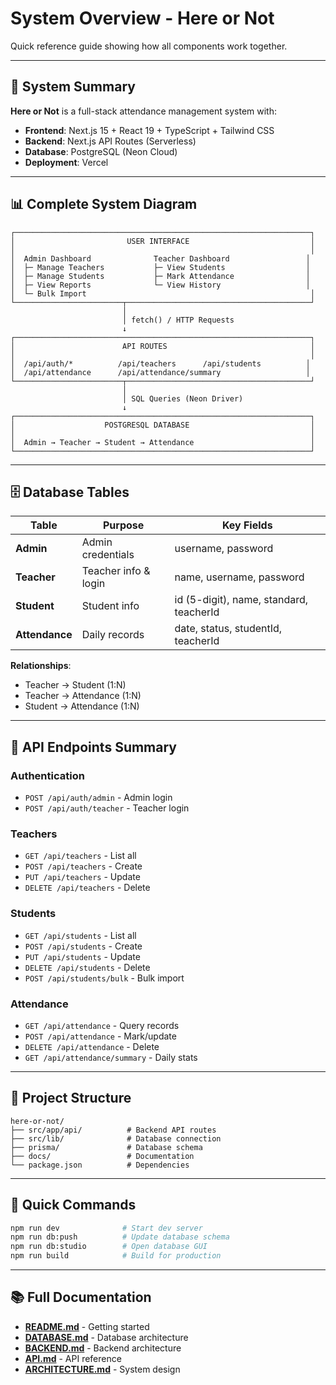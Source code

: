 # System Overview - Here or Not

Quick reference guide showing how all components work together.

---

## 🎯 System Summary

**Here or Not** is a full-stack attendance management system with:
- **Frontend**: Next.js 15 + React 19 + TypeScript + Tailwind CSS
- **Backend**: Next.js API Routes (Serverless)
- **Database**: PostgreSQL (Neon Cloud)
- **Deployment**: Vercel

---

## 📊 Complete System Diagram

```
┌──────────────────────────────────────────────────────────────────┐
│                         USER INTERFACE                           │
│                                                                  │
│  Admin Dashboard              Teacher Dashboard                 │
│  ├─ Manage Teachers           ├─ View Students                  │
│  ├─ Manage Students           ├─ Mark Attendance                │
│  ├─ View Reports              └─ View History                   │
│  └─ Bulk Import                                                  │
└────────────────────────┬─────────────────────────────────────────┘
                         │
                         │ fetch() / HTTP Requests
                         ↓
┌──────────────────────────────────────────────────────────────────┐
│                        API ROUTES                                │
│                                                                  │
│  /api/auth/*          /api/teachers      /api/students          │
│  /api/attendance      /api/attendance/summary                   │
└────────────────────────┬─────────────────────────────────────────┘
                         │
                         │ SQL Queries (Neon Driver)
                         ↓
┌──────────────────────────────────────────────────────────────────┐
│                    POSTGRESQL DATABASE                           │
│                                                                  │
│  Admin → Teacher → Student → Attendance                          │
└──────────────────────────────────────────────────────────────────┘
```

---

## 🗄️ Database Tables

| Table | Purpose | Key Fields |
|-------|---------|------------|
| **Admin** | Admin credentials | username, password |
| **Teacher** | Teacher info & login | name, username, password |
| **Student** | Student info | id (5-digit), name, standard, teacherId |
| **Attendance** | Daily records | date, status, studentId, teacherId |

**Relationships**:
- Teacher → Student (1:N)
- Teacher → Attendance (1:N)
- Student → Attendance (1:N)

---

## 🔌 API Endpoints Summary

### Authentication
- `POST /api/auth/admin` - Admin login
- `POST /api/auth/teacher` - Teacher login

### Teachers
- `GET /api/teachers` - List all
- `POST /api/teachers` - Create
- `PUT /api/teachers` - Update
- `DELETE /api/teachers` - Delete

### Students
- `GET /api/students` - List all
- `POST /api/students` - Create
- `PUT /api/students` - Update
- `DELETE /api/students` - Delete
- `POST /api/students/bulk` - Bulk import

### Attendance
- `GET /api/attendance` - Query records
- `POST /api/attendance` - Mark/update
- `DELETE /api/attendance` - Delete
- `GET /api/attendance/summary` - Daily stats

---

## 📁 Project Structure

```
here-or-not/
├── src/app/api/          # Backend API routes
├── src/lib/              # Database connection
├── prisma/               # Database schema
├── docs/                 # Documentation
└── package.json          # Dependencies
```

---

## 🚀 Quick Commands

```bash
npm run dev              # Start dev server
npm run db:push          # Update database schema
npm run db:studio        # Open database GUI
npm run build            # Build for production
```

---

## 📚 Full Documentation

- **[README.md](../README.md)** - Getting started
- **[DATABASE.md](DATABASE.md)** - Database architecture
- **[BACKEND.md](BACKEND.md)** - Backend architecture
- **[API.md](API.md)** - API reference
- **[ARCHITECTURE.md](../ARCHITECTURE.md)** - System design
